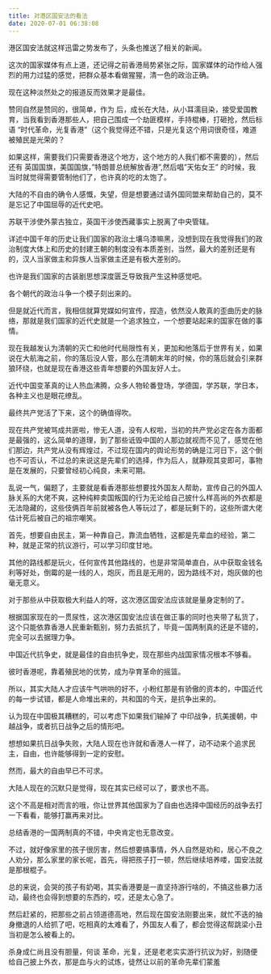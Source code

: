 ```yaml
---
title: 对港区国安法的看法
date: 2020-07-01 06:38:08
---
```


港区国安法就这样迅雷之势发布了，头条也推送了相关的新闻。

这次的国家媒体有点上道，还记得之前香港局势紧张之际，国家媒体的动作给人强烈的用力过猛的感觉，把群众基本看做猩猩，清一色的政治正确。

现在这种淡然处之的报道反而效果才是最佳。

赞同自然是赞同的，很简单，作为  后，成长在大陆，从小耳濡目染，接受爱国教育，当我看到香港那些人，把自己围成一个劫匪模样，手持棍棒，打砸抢，然后标语 “时代革命，光复香港”（这个我觉得还不错，只是光复这个用词很奇怪，难道被殖民是光荣的？

如果这样，需要我们只需要香港这个地方，这个地方的人我们都不需要的），然后还有 英国国旗，美国国旗，”特朗普总统解放香港”,然后唱”天佑女王” 的时候，我当时就觉得需要管制他们了，也许真的吃的太饱了。

大陆的不自由的确令人感慨，失望，但是想要通过请外国同盟来帮助自己的，莫不是忘记了中国屈辱的近代史吧。

苏联干涉使外蒙古独立，英国干涉使西藏事实上脱离了中央管辖。

详述中国千年的历史让我们国家的政治土壤乌漆嘛黑，没想到现在我觉得我们的政治制度大体上和历史的封建王朝的制度没有本质差别，当然，最大的差别还是有的，汉人当家做主和异族人当家做主还是有极大差别的。

也许是我们国家的古装剧思想深度匮乏导致我产生这种感觉吧。

各个朝代的政治斗争一个模子刻出来的。

但是就近代而言，我相信就算党媒如何宣传，捏造，依然没人敢真的歪曲历史的脉络，那就是我们国家的近代史就是一个追求独立，一个想要站起来的国家在做的事情。

现在我越发认为清朝的灭亡和他时代局限性有关，更加和他落后于世界有关，如果说在大航海之前，你的落后没人管，那么在清朝末年的时候，你的落后就会引来群狼环绕，也就是现在香港这些青年想要的外国友好人士。

近代中国变革真的让人热血沸腾，众多人物轮番登场，学德国，学苏联，学日本，各种主义也是眼花缭乱。

最终共产党活了下来，这个的确值得吹。

现在共产党被骂成共匪啦，惨无人道，没有人权啦，当初的共产党必定在各方面都是最强的，这么简单的道理，到了那些诋毁中国的人那边就视而不见了，感觉在他们那边，共产党从没有辉煌过，不过现在国内的舆论形势的确是江河日下，这个倒也不可否认，不过总的来说这是先辈们的选择，作为后人，就静观其变即可，事物是在发展的，只要曾经初心纯良，未来可期。

乱说一气，偏题了，主要就是看香港那些想要找外国友人帮助，宣传自己的外国人脉关系的大佬不爽，这种纯粹卖国叛国的行为无论给自己披什么样高尚的外衣都是无法隐藏的，这些伎俩百年前就被各色人等玩过了，都是玩剩下的，这些所谓大佬估计死后被自己的祖宗嘲笑。

首先，想要自由民主，第一种靠自己，靠流血牺牲，这都是先辈血的经验，第二种，就是正常的抗议游行，可以学习印度甘地。

其他的路线都是玩火，任何宣传其他路线的，也是非常简单直白，从中获取金钱名利等好处，倒霉的是一线的人，炮灰，而且是无用的，因为路线不对，炮灰做的也毫无意义。

对于那些从中获取极大利益人的呀，这次港区国安法应该就是量身定制的了。

根据国家现在的一贯尿性，这次港区国安法应该在做正事的同时也夹带了私货了，这个只能依靠香港人民重新甄别，努力去抵抗了，毕竟一国两制真的还是不错的，完全可以去据理力争。

中国近代抗争史，就是最佳的自由抗争史，现在那些内战国家情况根本不够看。

彼时香港呢，靠着殖民地的优势，成为孕育革命的摇篮。

所以，其实大陆人才应该牛气哄哄的好不，小粉红那是有骄傲的资本的，中国近代的每一步试错，都是人命堆出来的，共和国的今天，是抗争出来的。

认为现在中国极其糟糕的，可以考虑下如果我们输掉了 中印战争，抗美援朝，中越战争，或者抗日战争之后的情形吧。

想想如果抗日战争失败，大陆人现在也许就和香港人一样了，动不动来个追求民主，自由，也许能够得到一定的安慰。

然而，最大的自由早已不可求。

大陆人现在的沉默只是觉得，现在其实已经可以了，要求也不高。

这个不高是相对而言的哦，你让世界其他国家为了自由也选择中国经历的战争去打一下看看，能够打赢再来对比。

总结香港的一国两制真的不错，中央肯定也无意改变。

不过，就好像家里的孩子很厉害，然后想要搞事情，外人自然是劝和，居心不良之人劝分，那么家里的家长呢，首先，得把孩子打一顿，然后继续培养喽，国安法就是那根棍子。

总的来说，会哭的孩子有奶喝，其实香港要是一直坚持游行啥的，不搞这些暴力活动，最终也会得到想要的东西的，哎，还是太心急了。

然后赶紧的，把那些之前占领道德高地，然后现在国安法刚要出来，就忙不迭的抽身撤退的人给抓了吧，吃相真的太难看了，外国友人看了，都会觉得这帮跳梁小丑当初是怎么被看上的。

杀身成仁尚且没有胆量，何谈 革命，光复，还是老老实实游行抗议为好，别随便给自己披上外衣，那是血与火的试炼，徒然让以前的革命先辈们蒙羞
